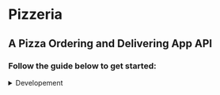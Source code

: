 # Pizzeria
## A Pizza Ordering and Delivering App API

### Follow the guide below to get started:
<details>
<summary> Developement </summary>
* From the project root directory, open the bash and run `npm install` to download all dependencies
* Then run `npm start dev` to start the development server running on `http://localhost:9001/`
</details>
